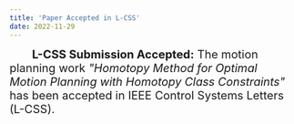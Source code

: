 ```yaml
---
title: 'Paper Accepted in L-CSS'
date: 2022-11-29
---
```


<span style="font-size: 20px;">&nbsp;&nbsp;&nbsp;&nbsp;&nbsp;&nbsp; **L-CSS Submission Accepted:** The motion planning work *"Homotopy Method for Optimal Motion Planning with Homotopy Class Constraints"* has been accepted in IEEE Control Systems Letters (L-CSS). 